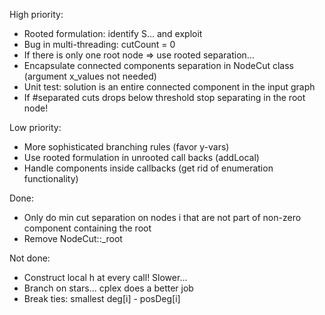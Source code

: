 High priority:

* Rooted formulation: identify S... and exploit
* Bug in multi-threading: cutCount = 0
* If there is only one root node => use rooted separation...
* Encapsulate connected components separation in NodeCut class (argument x_values not needed)
* Unit test: solution is an entire connected component in the input graph
* If #separated cuts drops below threshold stop separating in the root node!

Low priority:

* More sophisticated branching rules (favor y-vars)
* Use rooted formulation in unrooted call backs (addLocal)
* Handle components inside callbacks (get rid of enumeration functionality)

Done:

* Only do min cut separation on nodes i that are not part of non-zero component containing the root
* Remove NodeCut::_root

Not done:

* Construct local h at every call! Slower...
* Branch on stars... cplex does a better job
* Break ties: smallest deg[i] - posDeg[i]
